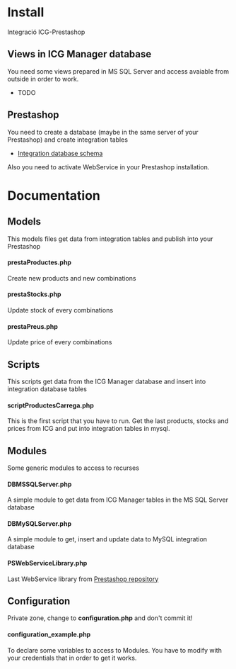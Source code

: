 # Install
Integració ICG-Prestashop
## Views in ICG Manager database
You need some views prepared in MS SQL Server and access avaiable from outside in order to work.
*  TODO

## Prestashop
You need to create a database (maybe in the same server of your Prestashop) and create integration tables
*  [Integration database schema](https://github.com/oriolpiera/ICGPrestaShop/blob/master/integration_tables.sql)

Also you need to activate WebService in your Prestashop installation.


# Documentation
## Models
This models files get data from integration tables and publish into your Prestashop
#### prestaProductes.php
Create new products and new combinations 
#### prestaStocks.php
Update stock of every combinations
#### prestaPreus.php
Update price of every combinations

## Scripts
This scripts get data from the ICG Manager database and insert into integration database tables
#### scriptProductesCarrega.php
This is the first script that you have to run. Get the last products, stocks and prices from ICG and put into integration tables in mysql.

## Modules
Some generic modules to access to recurses
#### DBMSSQLServer.php
A simple module to get data from ICG Manager tables in the MS SQL Server database
#### DBMySQLServer.php
A simple module to get, insert and update data to MySQL integration database
#### PSWebServiceLibrary.php
Last WebService library from [Prestashop repository](https://github.com/PrestaShop/PrestaShop-webservice-lib)

## Configuration
Private zone, change to **configuration.php** and don't commit it!
#### configuration_example.php
To declare some variables to access to Modules. You have to modify with your credentials that in order to get it works.





